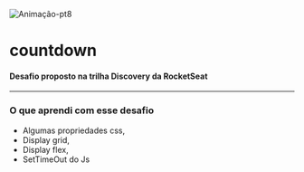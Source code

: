 ![Animação-pt8](https://user-images.githubusercontent.com/86725282/172181174-42ac48a1-2b4a-4e24-a55b-93224247fc68.gif)
# countdown
<h4>Desafio proposto na trilha Discovery da RocketSeat</h4>
<hr>

### O que aprendi com esse desafio

* Algumas propriedades css,
* Display grid, 
* Display flex, 
* SetTimeOut do Js
